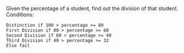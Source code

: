Given the percentage of a student, find out the division of that student.
Conditions:

```
Distinction if 100 > percentage >= 80
First Division if 80 > percentage >= 60
Second Division if 60 > percentage >= 40
Third Division if 40 > percentage >= 32
Else fail
```
